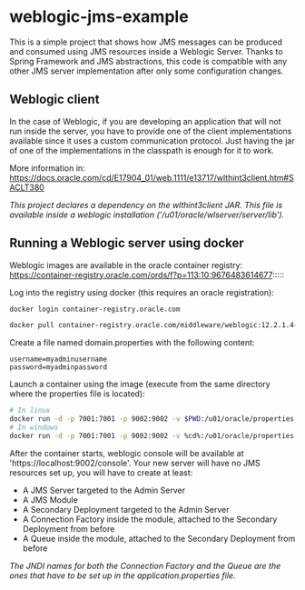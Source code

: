 # weblogic-jms-example

This is a simple project that shows how JMS messages can be produced and consumed using JMS resources inside a Weblogic 
Server.
Thanks to Spring Framework and JMS abstractions, this code is compatible with any other JMS server implementation after 
only some configuration changes.

## Weblogic client

In the case of Weblogic, if you are developing an application that will not run inside the server, you have to provide
one of the client implementations available since it uses a custom communication protocol.
Just having the jar of one of the implementations in the classpath is enough for it to work.

More information in: https://docs.oracle.com/cd/E17904_01/web.1111/e13717/wlthint3client.htm#SACLT380

_This project declares a dependency on the wlthint3client JAR.
This file is available inside a weblogic installation ('/u01/oracle/wlserver/server/lib')._

## Running a Weblogic server using docker
Weblogic images are available in the oracle container registry: 
https://container-registry.oracle.com/ords/f?p=113:10:9676483614677:::::

Log into the registry using docker (this requires an oracle registration):
```bash
docker login container-registry.oracle.com
```

```bash
docker pull container-registry.oracle.com/middleware/weblogic:12.2.1.4-dev-ol8
```

Create a file named domain.properties with the following content:
```properties
username=myadminusername
password=myadminpassword
```

Launch a container using the image (execute from the same directory where the properties file is located):
```bash
# In linux
docker run -d -p 7001:7001 -p 9002:9002 -v $PWD:/u01/oracle/properties container-registry.oracle.com/middleware/weblogic:12.2.1.4-dev-ol8
# In windows
docker run -d -p 7001:7001 -p 9002:9002 -v %cd%:/u01/oracle/properties container-registry.oracle.com/middleware/weblogic:12.2.1.4-dev-ol8
```

After the container starts, weblogic console will be available at 'https://localhost:9002/console'.
Your new server will have no JMS resources set up, you will have to create at least:
- A JMS Server targeted to the Admin Server
- A JMS Module
- A Secondary Deployment targeted to the Admin Server
- A Connection Factory inside the module, attached to the Secondary Deployment from before
- A Queue inside the module, attached to the Secondary Deployment from before

_The JNDI names for both the Connection Factory and the Queue are the ones that have to be set up in the 
application.properties file._
